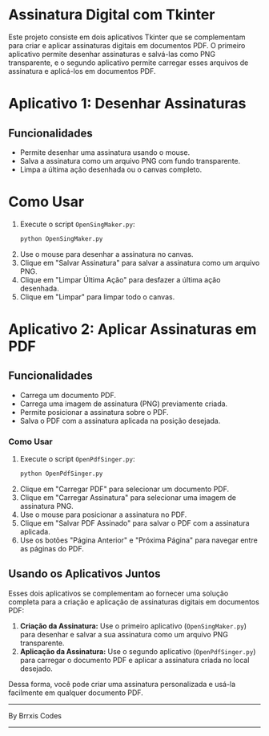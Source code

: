 # Assinatura Digital com Tkinter

Este projeto consiste em dois aplicativos Tkinter que se complementam para criar e aplicar assinaturas digitais em documentos PDF. O primeiro aplicativo permite desenhar assinaturas e salvá-las como PNG transparente, e o segundo aplicativo permite carregar esses arquivos de assinatura e aplicá-los em documentos PDF.

# Aplicativo 1: Desenhar Assinaturas

## Funcionalidades
- Permite desenhar uma assinatura usando o mouse.
- Salva a assinatura como um arquivo PNG com fundo transparente.
- Limpa a última ação desenhada ou o canvas completo.

# Como Usar
1. Execute o script `OpenSingMaker.py`:
   ```bash
   python OpenSingMaker.py
   ```
2. Use o mouse para desenhar a assinatura no canvas.
3. Clique em "Salvar Assinatura" para salvar a assinatura como um arquivo PNG.
4. Clique em "Limpar Última Ação" para desfazer a última ação desenhada.
5. Clique em "Limpar" para limpar todo o canvas.

# Aplicativo 2: Aplicar Assinaturas em PDF

## Funcionalidades
- Carrega um documento PDF.
- Carrega uma imagem de assinatura (PNG) previamente criada.
- Permite posicionar a assinatura sobre o PDF.
- Salva o PDF com a assinatura aplicada na posição desejada.

### Como Usar
1. Execute o script `OpenPdfSinger.py`:
   ```bash
   python OpenPdfSinger.py
   ```
2. Clique em "Carregar PDF" para selecionar um documento PDF.
3. Clique em "Carregar Assinatura" para selecionar uma imagem de assinatura PNG.
4. Use o mouse para posicionar a assinatura no PDF.
5. Clique em "Salvar PDF Assinado" para salvar o PDF com a assinatura aplicada.
6. Use os botões "Página Anterior" e "Próxima Página" para navegar entre as páginas do PDF.

## Usando os Aplicativos Juntos

Esses dois aplicativos se complementam ao fornecer uma solução completa para a criação e aplicação de assinaturas digitais em documentos PDF:

1. **Criação da Assinatura:** Use o primeiro aplicativo (`OpenSingMaker.py`) para desenhar e salvar a sua assinatura como um arquivo PNG transparente.
2. **Aplicação da Assinatura:** Use o segundo aplicativo (`OpenPdfSinger.py`) para carregar o documento PDF e aplicar a assinatura criada no local desejado.

Dessa forma, você pode criar uma assinatura personalizada e usá-la facilmente em qualquer documento PDF.

---

By Brrxis Codes

---
